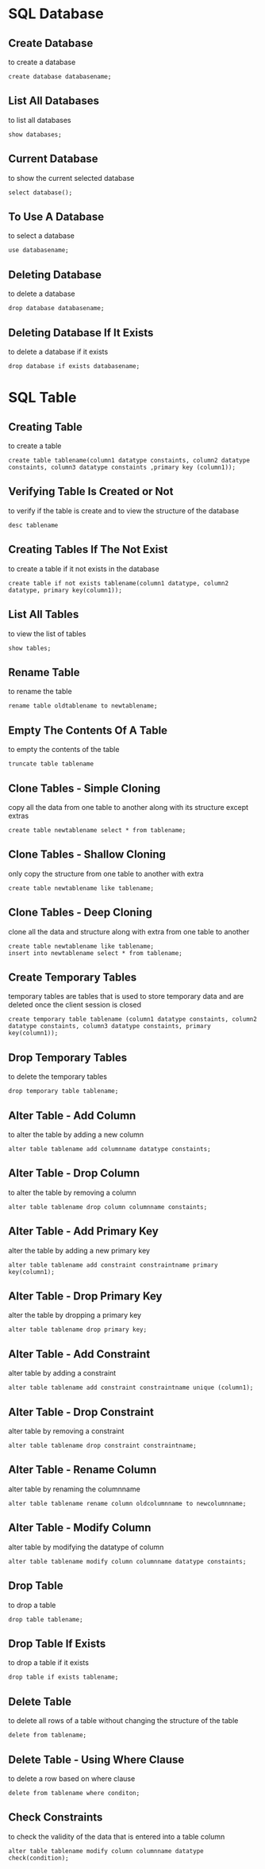 # SQL Database

## Create Database

to create a database

```
create database databasename;
```

## List All Databases

to list all databases

```
show databases;
```

## Current Database

to show the current selected database

```
select database();
```

## To Use A Database

to select a database

```
use databasename;
```

## Deleting Database

to delete a database

```
drop database databasename;
```

## Deleting Database If It Exists

to delete a database if it exists

```
drop database if exists databasename;
```

# SQL Table

## Creating Table

to create a table

```
create table tablename(column1 datatype constaints, column2 datatype constaints, column3 datatype constaints ,primary key (column1));
```

## Verifying Table Is Created or Not

to verify if the table is create and to view the structure of the database

```
desc tablename
```

## Creating Tables If The Not Exist

to create a table if it not exists in the database

```
create table if not exists tablename(column1 datatype, column2 datatype, primary key(column1));
```

## List All Tables

to view the list of tables

```
show tables;
```

## Rename Table

to rename the table

```
rename table oldtablename to newtablename;
```

## Empty The Contents Of A Table

to empty the contents of the table

```
truncate table tablename
```

## Clone Tables - Simple Cloning

copy all the data from one table to another along with its structure except extras

```
create table newtablename select * from tablename;
```

## Clone Tables - Shallow Cloning

only copy the structure from one table to another with extra

```
create table newtablename like tablename;
```

## Clone Tables - Deep Cloning

clone all the data and structure along with extra from one table to another

```
create table newtablename like tablename;
insert into newtablename select * from tablename;
```

## Create Temporary Tables

temporary tables are tables that is used to store temporary data and are deleted once the client session is closed

```
create temporary table tablename (column1 datatype constaints, column2 datatype constaints, column3 datatype constaints, primary key(column1));
```

## Drop Temporary Tables

to delete the temporary tables

```
drop temporary table tablename;
```

## Alter Table - Add Column

to alter the table by adding a new column

```
alter table tablename add columnname datatype constaints;
```

## Alter Table - Drop Column

to alter the table by removing a column

```
alter table tablename drop column columnname constaints;
```

## Alter Table - Add Primary Key

alter the table by adding a new primary key

```
alter table tablename add constraint constraintname primary key(column1);
```

## Alter Table - Drop Primary Key

alter the table by dropping a primary key

```
alter table tablename drop primary key;
```

## Alter Table - Add Constraint

alter table by adding a constraint

```
alter table tablename add constraint constraintname unique (column1);
```

## Alter Table - Drop Constraint

alter table by removing a constraint

```
alter table tablename drop constraint constraintname;
```

## Alter Table - Rename Column

alter table by renaming the columnname

```
alter table tablename rename column oldcolumnname to newcolumnname;
```

## Alter Table - Modify Column

alter table by modifying the datatype of column

```
alter table tablename modify column columnname datatype constaints;
```

## Drop Table

to drop a table

```
drop table tablename;
```

## Drop Table If Exists

to drop a table if it exists

```
drop table if exists tablename;
```

## Delete Table

to delete all rows of a table without changing the structure of the table

```
delete from tablename;
```

## Delete Table - Using Where Clause

to delete a row based on where clause

```
delete from tablename where conditon;
```

## Check Constraints

to check the validity of the data that is entered into a table column

```
alter table tablename modify column columnname datatype check(condition);
```
